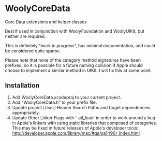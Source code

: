 WoolyCoreData
=============

Core Data extensions and helper classes

Best if used in conjunction with WoolyFoundation and WoolyUIKit, but neither are required.

This is definitely "work in progress", has minimal documentation, and could be considered
quite sparse.

Please note that none of the category method signatures have been prefixed, so it is possible for a future naming collision if Apple should choose to implement a similar method in UIKit. I will fix this at some point.

Installation
------------
1. Add WoolyCoreData.xcodeproj to your current project.
2. Add "WoolyCoreData.h" to your prefix file.
3. Update project [User] Header Search Paths and target dependencies appropriately.
4. Update Other Linker Flags with '-all_load' in order to work around a bug in Apple's linkers with using static libraries that composed of categories. This may be fixed in future releases of Apple's developer tools: http://developer.apple.com/library/mac/#qa/qa1490/_index.html
